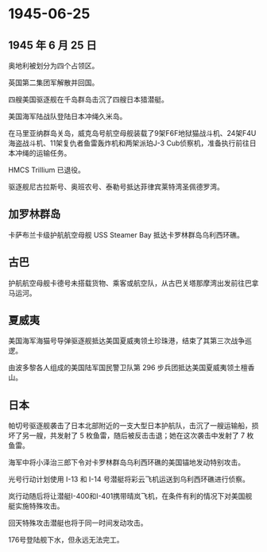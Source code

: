 # 1945-06-25

## 1945 年 6 月 25 日

奥地利被划分为四个占领区。

英国第二集团军解散并回国。

四艘美国驱逐舰在千岛群岛击沉了四艘日本猎潜艇。

美国海军陆战队登陆日本冲绳久米岛。

在马里亚纳群岛关岛，威克岛号航空母舰装载了9架F6F地狱猫战斗机、24架F4U海盗战斗机、11架复仇者鱼雷轰炸机和两架派珀J-3
Cub侦察机，准备执行前往日本冲绳的运输任务。

HMCS Trillium 已退役。

驱逐舰尼古拉斯号、奥班农号、泰勒号抵达菲律宾莱特湾圣佩德罗湾。

## 加罗林群岛

卡萨布兰卡级护航航空母舰 USS Steamer Bay 抵达卡罗林群岛乌利西环礁。

## 古巴

护航航空母舰卡德号未搭载货物、乘客或航空队，从古巴关塔那摩湾出发前往巴拿马运河。

## 夏威夷

美国海军海猫号导弹驱逐舰抵达美国夏威夷领土珍珠港，结束了其第三次战争巡逻。

由波多黎各人组成的美国陆军国民警卫队第 296
步兵团抵达美国夏威夷领土檀香山。

## 日本

帕切号驱逐舰袭击了日本北部附近的一支大型日本护航队，击沉了一艘运输船，损坏了另一艘，共发射了
5 枚鱼雷，随后被反击击退；她在这次袭击中发射了 7 枚鱼雷。

海军中将小泽治三郎下令对卡罗林群岛乌利西环礁的美国锚地发动特别攻击。

光号行动计划使用 I-13 和 I-14 号潜艇将彩云飞机运送到乌利西环礁进行侦察。

岚行动随后将让潜艇I-400和I-401携带晴岚飞机，在条件有利的情况下对美国舰艇实施特殊攻击。

回天特殊攻击潜艇也将于同一时间发动攻击。

176号登陆舰下水，但永远无法完工。

